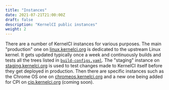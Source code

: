 ```yaml
---
title: "Instances"
date: 2021-07-21T21:00:00Z
draft: false
description: "KernelCI public instances"
weight: 2
---
```


There are a number of KernelCI instances for various purposes.  The main
"production" one on [linux.kernelci.org](https://linux.kernelci.org) is
dedicated to the upstream Linux kernel.  It gets updated typically once a week
and continuously builds and tests all the trees listed in
[`build-configs.yaml`](https://github.com/kernelci/kernelci-core/config/core/build-configs.yaml).
The "staging" instance on [staging.kernelci.org](https://staging.kernelci.org)
is used to test changes made to KernelCI itself before they get deployed in
production.  Then there are specific instances such as the Chrome OS one on
[chromeos.kernelci.org](https://chromeos.kernelci.org) and a new one being
added for CPI on [cip.kernelci.org](https://cpi.kernelci.org) (coming soon).
